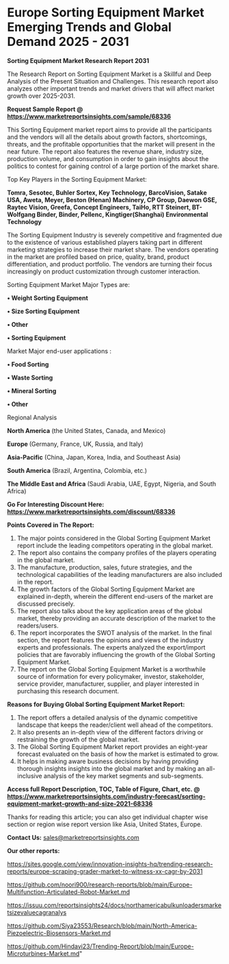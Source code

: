 # Europe Sorting Equipment Market Emerging Trends and Global Demand 2025 - 2031

<strong>Sorting Equipment Market Research Report 2031</strong>

The Research Report on Sorting Equipment Market is a Skillful and Deep Analysis of the Present Situation and Challenges. This research report also analyzes other important trends and market drivers that will affect market growth over 2025-2031.

<strong>Request Sample Report @ <a href=https://www.marketreportsinsights.com/sample/68336>https://www.marketreportsinsights.com/sample/68336</a></strong>

This Sorting Equipment market report aims to provide all the participants and the vendors will all the details about growth factors, shortcomings, threats, and the profitable opportunities that the market will present in the near future. The report also features the revenue share, industry size, production volume, and consumption in order to gain insights about the politics to contest for gaining control of a large portion of the market share.

Top Key Players in the Sorting Equipment Market:

<strong>Tomra, Sesotec, Buhler Sortex, Key Technology, BarcoVision, Satake USA, Aweta, Meyer, Beston (Henan) Machinery, CP Group, Daewon GSE, Raytec Vision, Greefa, Concept Engineers, TaiHo, RTT Steinert, BT-Wolfgang Binder, Binder, Pellenc, Kingtiger(Shanghai) Environmental Technology</strong>

The Sorting Equipment Industry is severely competitive and fragmented due to the existence of various established players taking part in different marketing strategies to increase their market share. The vendors operating in the market are profiled based on price, quality, brand, product differentiation, and product portfolio. The vendors are turning their focus increasingly on product customization through customer interaction.

Sorting Equipment Market Major Types are:

<strong>• Weight Sorting Equipment

• Size Sorting Equipment

• Other

• Sorting Equipment</strong>

Market Major end-user applications :

<strong>• Food Sorting

• Waste Sorting

• Mineral Sorting

• Other</strong>

Regional Analysis

</u><strong><b>North America</b></strong> (the United States, Canada, and Mexico)

<strong><b>Europe </b></strong>(Germany, France, UK, Russia, and Italy)

<strong><b>Asia-Pacific</b></strong> (China, Japan, Korea, India, and Southeast Asia)

<strong><b>South America</b></strong> (Brazil, Argentina, Colombia, etc.)

<strong><b>The Middle East and Africa</b></strong> (Saudi Arabia, UAE, Egypt, Nigeria, and South Africa)

<strong>Go For Interesting Discount Here: <a href=https://www.marketreportsinsights.com/discount/68336>https://www.marketreportsinsights.com/discount/68336</a></strong>

<strong>Points Covered in The Report:</strong>
<ol>
  <li>The major points considered in the Global Sorting Equipment Market report include the leading competitors operating in the global market.</li>
  <li>The report also contains the company profiles of the players operating in the global market.</li>
  <li>The manufacture, production, sales, future strategies, and the technological capabilities of the leading manufacturers are also included in the report.</li>
  <li>The growth factors of the Global Sorting Equipment Market are explained in-depth, wherein the different end-users of the market are discussed precisely.</li>
  <li>The report also talks about the key application areas of the global market, thereby providing an accurate description of the market to the readers/users.</li>
  <li>The report incorporates the SWOT analysis of the market. In the final section, the report features the opinions and views of the industry experts and professionals. The experts analyzed the export/import policies that are favorably influencing the growth of the Global Sorting Equipment Market.</li>
  <li>The report on the Global Sorting Equipment Market is a worthwhile source of information for every policymaker, investor, stakeholder, service provider, manufacturer, supplier, and player interested in purchasing this research document.</li>
</ol>
<strong>Reasons for Buying Global Sorting Equipment Market Report:</strong>

<ol>
  <li>The report offers a detailed analysis of the dynamic competitive landscape that keeps the reader/client well ahead of the competitors.</li>
  <li>It also presents an in-depth view of the different factors driving or restraining the growth of the global market.</li>
  <li>The Global Sorting Equipment Market report provides an eight-year forecast evaluated on the basis of how the market is estimated to grow.</li>
  <li>It helps in making aware business decisions by having providing thorough insights insights into the global market and by making an all-inclusive analysis of the key market segments and sub-segments.</li>
</ol>
<strong>Access full Report Description, TOC, Table of Figure, Chart, etc. @ <a href=https://www.marketreportsinsights.com/industry-forecast/sorting-equipment-market-growth-and-size-2021-68336>https://www.marketreportsinsights.com/industry-forecast/sorting-equipment-market-growth-and-size-2021-68336</a></strong>


Thanks for reading this article; you can also get individual chapter wise section or region wise report version like Asia, United States, Europe.

<strong>Contact Us:</strong>
sales@marketreportsinsights.com

<strong>Our other reports:</strong>

<a href=https://sites.google.com/view/innovation-insights-hq/trending-research-reports/europe-scraping-grader-market-to-witness-xx-cagr-by-2031>https://sites.google.com/view/innovation-insights-hq/trending-research-reports/europe-scraping-grader-market-to-witness-xx-cagr-by-2031</a>

<a href=https://github.com/noori900/research-reports/blob/main/Europe-Multifunction-Articulated-Robot-Market.md>https://github.com/noori900/research-reports/blob/main/Europe-Multifunction-Articulated-Robot-Market.md</a>

<a href=https://issuu.com/reportsinsights24/docs/northamericabulkunloadersmarketsizevaluecagranalys>https://issuu.com/reportsinsights24/docs/northamericabulkunloadersmarketsizevaluecagranalys</a>

<a href=https://github.com/Siya23553/Research/blob/main/North-America-Piezoelectric-Biosensors-Market.md>https://github.com/Siya23553/Research/blob/main/North-America-Piezoelectric-Biosensors-Market.md</a>

<a href=https://github.com/Hindavi23/Trending-Report/blob/main/Europe-Microturbines-Market.md>https://github.com/Hindavi23/Trending-Report/blob/main/Europe-Microturbines-Market.md</a>"
